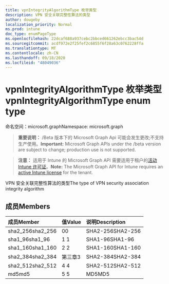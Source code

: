 ```yaml
---
title: vpnIntegrityAlgorithmType 枚举类型
description: VPN 安全关联完整性算法的类型
author: dougeby
localization_priority: Normal
ms.prod: intune
doc_type: enumPageType
ms.openlocfilehash: 22dcaf688a937cebc2bbced661262ebcc3bac54d
ms.sourcegitcommit: acdf972e2f25fef2c6855f6f28a63c0762228ffa
ms.translationtype: MT
ms.contentlocale: zh-CN
ms.lasthandoff: 09/18/2020
ms.locfileid: "48049036"
---
```

# <a name="vpnintegrityalgorithmtype-enum-type"></a><span data-ttu-id="5fe56-103">vpnIntegrityAlgorithmType 枚举类型</span><span class="sxs-lookup"><span data-stu-id="5fe56-103">vpnIntegrityAlgorithmType enum type</span></span>

<span data-ttu-id="5fe56-104">命名空间：microsoft.graph</span><span class="sxs-lookup"><span data-stu-id="5fe56-104">Namespace: microsoft.graph</span></span>

> <span data-ttu-id="5fe56-105">**重要说明：** /Beta 版本下的 Microsoft Graph Api 可能会发生更改;不支持生产使用。</span><span class="sxs-lookup"><span data-stu-id="5fe56-105">**Important:** Microsoft Graph APIs under the /beta version are subject to change; production use is not supported.</span></span>

> <span data-ttu-id="5fe56-106">**注意：** 适用于 Intune 的 Microsoft Graph API 需要适用于租户的[活动 Intune 许可证](https://go.microsoft.com/fwlink/?linkid=839381)。</span><span class="sxs-lookup"><span data-stu-id="5fe56-106">**Note:** The Microsoft Graph API for Intune requires an [active Intune license](https://go.microsoft.com/fwlink/?linkid=839381) for the tenant.</span></span>

<span data-ttu-id="5fe56-107">VPN 安全关联完整性算法的类型</span><span class="sxs-lookup"><span data-stu-id="5fe56-107">The type of VPN security association integrity algorithm</span></span>

## <a name="members"></a><span data-ttu-id="5fe56-108">成员</span><span class="sxs-lookup"><span data-stu-id="5fe56-108">Members</span></span>
|<span data-ttu-id="5fe56-109">成员</span><span class="sxs-lookup"><span data-stu-id="5fe56-109">Member</span></span>|<span data-ttu-id="5fe56-110">值</span><span class="sxs-lookup"><span data-stu-id="5fe56-110">Value</span></span>|<span data-ttu-id="5fe56-111">说明</span><span class="sxs-lookup"><span data-stu-id="5fe56-111">Description</span></span>|
|:---|:---|:---|
|<span data-ttu-id="5fe56-112">sha2_256</span><span class="sxs-lookup"><span data-stu-id="5fe56-112">sha2_256</span></span>|<span data-ttu-id="5fe56-113">0</span><span class="sxs-lookup"><span data-stu-id="5fe56-113">0</span></span>|<span data-ttu-id="5fe56-114">SHA2-256</span><span class="sxs-lookup"><span data-stu-id="5fe56-114">SHA2-256</span></span>|
|<span data-ttu-id="5fe56-115">sha1_96</span><span class="sxs-lookup"><span data-stu-id="5fe56-115">sha1_96</span></span>|<span data-ttu-id="5fe56-116">1 </span><span class="sxs-lookup"><span data-stu-id="5fe56-116">1</span></span>|<span data-ttu-id="5fe56-117">SHA1-96</span><span class="sxs-lookup"><span data-stu-id="5fe56-117">SHA1-96</span></span>|
|<span data-ttu-id="5fe56-118">sha1_160</span><span class="sxs-lookup"><span data-stu-id="5fe56-118">sha1_160</span></span>|<span data-ttu-id="5fe56-119">2 </span><span class="sxs-lookup"><span data-stu-id="5fe56-119">2</span></span>|<span data-ttu-id="5fe56-120">SHA1-160</span><span class="sxs-lookup"><span data-stu-id="5fe56-120">SHA1-160</span></span>|
|<span data-ttu-id="5fe56-121">sha2_384</span><span class="sxs-lookup"><span data-stu-id="5fe56-121">sha2_384</span></span>|<span data-ttu-id="5fe56-122">第三章</span><span class="sxs-lookup"><span data-stu-id="5fe56-122">3</span></span>|<span data-ttu-id="5fe56-123">SHA2-384</span><span class="sxs-lookup"><span data-stu-id="5fe56-123">SHA2-384</span></span>|
|<span data-ttu-id="5fe56-124">sha2_512</span><span class="sxs-lookup"><span data-stu-id="5fe56-124">sha2_512</span></span>|<span data-ttu-id="5fe56-125">4 </span><span class="sxs-lookup"><span data-stu-id="5fe56-125">4</span></span>|<span data-ttu-id="5fe56-126">SHA2-512</span><span class="sxs-lookup"><span data-stu-id="5fe56-126">SHA2-512</span></span>|
|<span data-ttu-id="5fe56-127">md5</span><span class="sxs-lookup"><span data-stu-id="5fe56-127">md5</span></span>|<span data-ttu-id="5fe56-128">5 </span><span class="sxs-lookup"><span data-stu-id="5fe56-128">5</span></span>|<span data-ttu-id="5fe56-129">MD5</span><span class="sxs-lookup"><span data-stu-id="5fe56-129">MD5</span></span>|






